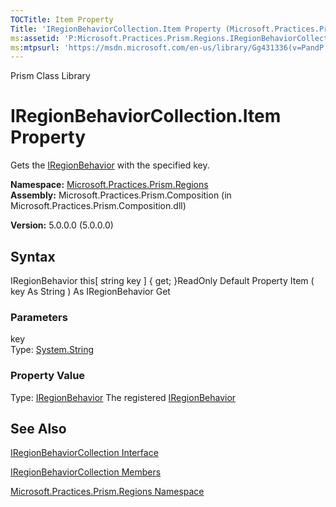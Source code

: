```yaml
---
TOCTitle: Item Property
Title: 'IRegionBehaviorCollection.Item Property (Microsoft.Practices.Prism.Regions)'
ms:assetid: 'P:Microsoft.Practices.Prism.Regions.IRegionBehaviorCollection.Item(System.String)'
ms:mtpsurl: 'https://msdn.microsoft.com/en-us/library/Gg431336(v=PandP.50)'
---
```


Prism Class Library

IRegionBehaviorCollection.Item Property
===========================================

Gets the [IRegionBehavior](https://msdn.microsoft.com/t:microsoft.practices.prism.regions.iregionbehavior) with the specified key.

**Namespace:** [Microsoft.Practices.Prism.Regions](https://msdn.microsoft.com/n:microsoft.practices.prism.regions)
**Assembly:** Microsoft.Practices.Prism.Composition (in Microsoft.Practices.Prism.Composition.dll)

**Version:** 5.0.0.0 (5.0.0.0)

## Syntax


<span id="syntaxToggle"></span>IRegionBehavior this[ string key \] { get; }ReadOnly Default Property Item ( key As String ) As IRegionBehavior Get

### Parameters

key  
Type: [System.String](http://msdn2.microsoft.com/en-us/library/s1wwdcbf)

### Property Value

Type: [IRegionBehavior](https://msdn.microsoft.com/t:microsoft.practices.prism.regions.iregionbehavior)
The registered [IRegionBehavior](https://msdn.microsoft.com/t:microsoft.practices.prism.regions.iregionbehavior)

See Also
--------


[IRegionBehaviorCollection Interface](https://msdn.microsoft.com/t:microsoft.practices.prism.regions.iregionbehaviorcollection)

[IRegionBehaviorCollection Members](https://msdn.microsoft.com/allmembers.t:microsoft.practices.prism.regions.iregionbehaviorcollection)

[Microsoft.Practices.Prism.Regions Namespace](https://msdn.microsoft.com/n:microsoft.practices.prism.regions)
